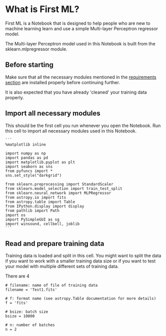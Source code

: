 # What is First ML?
First ML is a Notebook that is designed to help people who are new to machine learning learn and use a simple Multi-layer Perceptron regressor model. 

The Multi-layer Perceptron model used in this Notebook is built from the sklearn.mlpregressor module.

## Before starting
Make sure that all the necessary modules mentioned in the [requirements section](../_build//html/docs/Requirements.html) are installed properly before continuing further.

It is also expected that you have already 'cleaned' your training data properly.

## Import all necessary modules
This should be the first cell you run whenever you open the Notebook. Run this cell to import all necessary modules used in this Notebook.
````
```
%matplotlib inline

import numpy as np
import pandas as pd
import matplotlib.pyplot as plt
import seaborn as sns 
from pyfuncs import *
sns.set_style("darkgrid")

from sklearn.preprocessing import StandardScaler  
from sklearn.model_selection import train_test_split
from sklearn.neural_network import MLPRegressor
from astropy.io import fits
from astropy.table import Table
from IPython.display import display 
from pathlib import Path
import os
import PySimpleGUI as sg
import winsound, cellbell, joblib
```
````

## Read and prepare training data
Training data is loaded and split in this cell. You might want to split the data if you want to work with a smaller training data size or if you want to test your model with multiple different sets of training data.  

There are 4 
```
# filename: name of file of training data
filename = 'Test1.fits'

# f: format name (see astropy.Table documentation for more details)
f = 'fits'

# bsize: batch size
bsize = 10000

# n: number of batches
n = 2
```